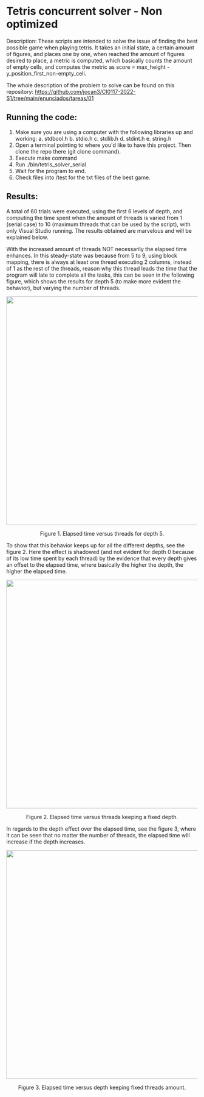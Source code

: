 # Tetris concurrent solver - Non optimized

Description: These scripts are intended to solve the issue of finding the best possible game when playing tetris. It takes an initial state,
a certain amount of figures, and places one by one,  when reached the amount of figures desired to place, a metric is computed, which basically
counts the amount of empty cells, and computes the metric as score = max_height - y_position_first_non-empty_cell.

The whole description of the problem to solve can be found on this repository: https://github.com/jocan3/CI0117-2022-S1/tree/main/enunciados/tareas/01

## Running the code:
  1. Make sure you are using a computer with the following libraries up and working:
        a. stdbool.h
        b. stdio.h
        c. stdlib.h
        d. stdint.h
        e. string.h
  2. Open a terminal pointing to where you'd like to have this project. Then clone the repo there (git clone command).
  3. Execute make command
  4. Run ./bin/tetris_solver_serial
  5. Wait for the program to end.
  6. Check files into /test for the txt files of the best game.


## Results:

A total of 60 trials were executed, using the first 6 levels of depth, and computing the time spent when the amount of threads is varied from 1 (serial case) to 10 (maximum threads that can be used by the script), with only Visual Studio running. The results obtained are marvelous and will be explained below.

With the increased amount of threads NOT necessarily the elapsed time enhances. In this steady-state was because from 5 to 9, using block mapping, there is always at least one thread executing 2 columns, instead of 1 as the rest of the threads, reason why this thread leads the time that the program will late to complete all the tasks, this can be seen in the following figure, which shows the results for depth 5 (to make more evident the behavior), but varying the number of threads.

<p align="center">
<img width="600" src="https://user-images.githubusercontent.com/18760154/170848742-89b63d5a-1d57-4448-b6b1-be17762f7e5e.png">
</p>
<p align="center">Figure 1. Elapsed time versus threads for depth 5.</p>
  
To show that this behavior keeps up for all the different depths, see the figure 2. Here the effect is shadowed (and not evident for depth 0 because of its low time spent by each thread) by the evidence that every depth gives an offset to the elapsed time, where basically the higher the depth, the higher the elapsed time.

<p align="center">
<img width="600" src="https://user-images.githubusercontent.com/18760154/170848764-ccff2d09-98f0-407d-9366-df86c43b3b11.png">
</p>
<p align="center">Figure 2. Elapsed time versus threads keeping a fixed depth.</p>

In regards to the depth effect over the elapsed time, see the figure 3, where it can be seen that no matter the number of threads, the elapsed time will increase if the depth increases.

<p align="center">
<img width="600" src="https://user-images.githubusercontent.com/18760154/170848828-58ef807f-cbbf-4e1a-9bd6-429dc7deaedd.png">
</p>
<p align="center">Figure 3. Elapsed time versus depth keeping fixed threads amount.</p>
